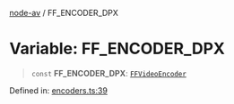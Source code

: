 [node-av](../globals.md) / FF\_ENCODER\_DPX

# Variable: FF\_ENCODER\_DPX

> `const` **FF\_ENCODER\_DPX**: [`FFVideoEncoder`](../type-aliases/FFVideoEncoder.md)

Defined in: [encoders.ts:39](https://github.com/seydx/av/blob/f8631fc881b394300b1479f511d55cf1c370a87f/src/constants/encoders.ts#L39)
